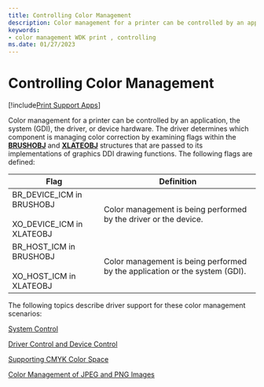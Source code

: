 ```yaml
---
title: Controlling Color Management
description: Color management for a printer can be controlled by an application, the system (GDI), the driver, or device hardware.
keywords:
- color management WDK print , controlling
ms.date: 01/27/2023
---
```


# Controlling Color Management

[!include[Print Support Apps](../includes/print-support-apps.md)]

Color management for a printer can be controlled by an application, the system (GDI), the driver, or device hardware. The driver determines which component is managing color correction by examining flags within the [**BRUSHOBJ**](/windows/win32/api/winddi/ns-winddi-brushobj) and [**XLATEOBJ**](/windows/win32/api/winddi/ns-winddi-xlateobj) structures that are passed to its implementations of graphics DDI drawing functions. The following flags are defined:

| Flag | Definition |
|---|---|
| BR_DEVICE_ICM in BRUSHOBJ<br><br>XO_DEVICE_ICM in XLATEOBJ | Color management is being performed by the driver or the device. |
| BR_HOST_ICM in BRUSHOBJ<br><br>XO_HOST_ICM in XLATEOBJ | Color management is being performed by the application or the system (GDI). |

The following topics describe driver support for these color management scenarios:

[System Control](system-control.md)

[Driver Control and Device Control](driver-control-and-device-control.md)

[Supporting CMYK Color Space](supporting-cmyk-color-space.md)

[Color Management of JPEG and PNG Images](color-management-of-jpeg-and-png-images.md)
